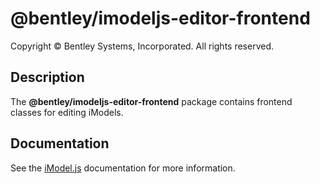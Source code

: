 # @bentley/imodeljs-editor-frontend

Copyright © Bentley Systems, Incorporated. All rights reserved.

## Description

The __@bentley/imodeljs-editor-frontend__ package contains frontend classes for editing iModels.

## Documentation

See the [iModel.js](https://www.imodeljs.org) documentation for more information.

